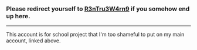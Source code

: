 ### Please redirect yourself to [R3nTru3W4rn9](https://github.com/r3ntru3w4n9) if you somehow end up here.

---

This account is for school project that I'm too shameful to put on my main account, linked above.
